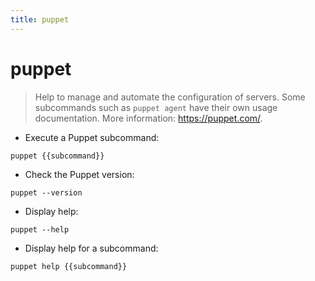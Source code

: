 ```yaml
---
title: puppet
---
```

# puppet

> Help to manage and automate the configuration of servers.
> Some subcommands such as `puppet agent` have their own usage documentation.
> More information: <https://puppet.com/>.

- Execute a Puppet subcommand:

`puppet {{subcommand}}`

- Check the Puppet version:

`puppet --version`

- Display help:

`puppet --help`

- Display help for a subcommand:

`puppet help {{subcommand}}`
